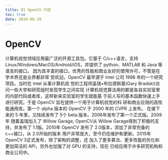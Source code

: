 ```yaml
---
title: 01 OpenCV 介绍
toc: true
date: 2018-08-29
---
```


# OpenCV


计算机视觉领域应用最广泛的开源工具包。它基于 C/c++语言，支持 Linux/Windows/MacOS/Android/iOS，并提供了 python、MATLAB 和 Java 等语言的接口。 因为其丰富的接口，优秀的性能和商业友好的使用许可，不管是在学术界还是业界都非常 受欢迎。OpenCV 最早源于 Intel 公司 1998 年的一个研究项目。当时在 Intel 从事计算机视 觉的工程师盖瑞•布拉德斯基(Gary Bradski)访问一些大学和研究组时发现学生之间实现 计算机视觉算法用的都是各自实验室里的内部代码或者库，这样新来实验室的学生就能基 于前人写的基本函数快速上手进行研究。于是 OpenCV 旨在提供一个用于计算机视觉的科 研和商业应用的高性能通用库。第一个 alpha 版本的 OpenCV 于 2000 年的 CVPR 上发布。 在接下来的 5 年里，又陆续发布了 5个 beta 版本。2006年发布了第一个正式版。2009年 随着盖瑞加入了 Willow Garage, OpenCV从 Willow Garage得到了积极的支持，并发布了 1.1版。2010年 OpenCV 发布了 2.0版本，添加了非常完备的 c++接口，从 2.0开始的版本 用户非常庞大，至今仍在维护和更新。2015年 OpenCV 3正式发布，除了架构的调整，还 加入了更多算法、更多性能的优化和更加简洁的 API，另外也加强了对 GPU 的支持，现在 已经应用于许多研究机构和商业公司中。
